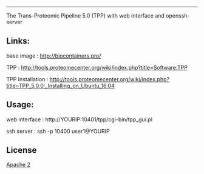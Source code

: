 --------
The Trans-Proteomic Pipeline 5.0 (TPP) with web interface and openssh-server

Links:
-------
base image       : http://biocontainers.pro/

TPP              : http://tools.proteomecenter.org/wiki/index.php?title=Software:TPP

TPP Installation : http://tools.proteomecenter.org/wiki/index.php?title=TPP_5.0.0:_Installing_on_Ubuntu_16.04


Usage:
----------

web interface    : http://YOURIP:10401/tpp/cgi-bin/tpp_gui.pl

ssh server       : ssh -p 10400 user1@YOURIP

License
----------

[Apache 2](http://www.apache.org/licenses/LICENSE-2.0)
